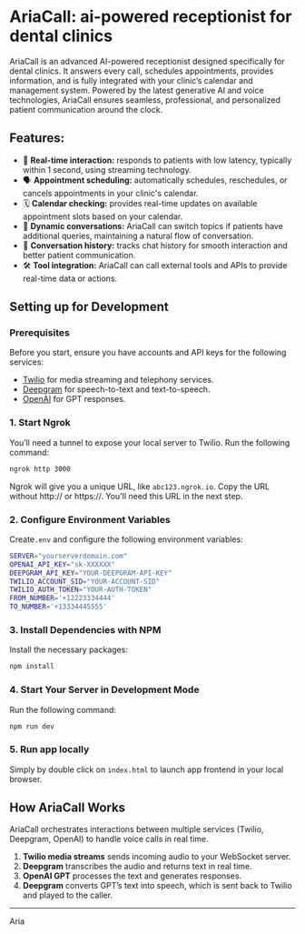 # AriaCall: ai-powered receptionist for dental clinics

AriaCall is an advanced AI-powered receptionist designed specifically for dental clinics. It answers every call, schedules appointments, provides information, and is fully integrated with your clinic’s calendar and management system. Powered by the latest generative AI and voice technologies, AriaCall ensures seamless, professional, and personalized patient communication around the clock.

## Features:
- 🏁 **Real-time interaction:** responds to patients with low latency, typically within 1 second, using streaming technology.
- 🗣️ **Appointment scheduling:** automatically schedules, reschedules, or cancels appointments in your clinic's calendar.
- 🗓️ **Calendar checking:** provides real-time updates on available appointment slots based on your calendar.
- 💬 **Dynamic conversations:** AriaCall can switch topics if patients have additional queries, maintaining a natural flow of conversation.
- 📔 **Conversation history:** tracks chat history for smooth interaction and better patient communication.
- 🛠️ **Tool integration:** AriaCall can call external tools and APIs to provide real-time data or actions.

## Setting up for Development

### Prerequisites
Before you start, ensure you have accounts and API keys for the following services:
- [Twilio](https://twilio.com) for media streaming and telephony services.
- [Deepgram](https://deepgram.com) for speech-to-text and text-to-speech.
- [OpenAI](https://platform.openai.com) for GPT responses.

### 1. Start Ngrok
You’ll need a tunnel to expose your local server to Twilio. Run the following command:

```bash
ngrok http 3000
```

Ngrok will give you a unique URL, like `abc123.ngrok.io`. Copy the URL without http:// or https://. You'll need this URL in the next step.

### 2. Configure Environment Variables
Create`.env` and configure the following environment variables:

```bash
SERVER="yourserverdomain.com"
OPENAI_API_KEY="sk-XXXXXX"
DEEPGRAM_API_KEY="YOUR-DEEPGRAM-API-KEY"
TWILIO_ACCOUNT_SID="YOUR-ACCOUNT-SID"
TWILIO_AUTH_TOKEN="YOUR-AUTH-TOKEN"
FROM_NUMBER='+12223334444'
TO_NUMBER='+13334445555'
```

### 3. Install Dependencies with NPM
Install the necessary packages:

```bash
npm install
```

### 4. Start Your Server in Development Mode
Run the following command:

```bash
npm run dev
```

### 5. Run app locally

Simply by double click on `index.html` to launch app frontend in your local browser.

## How AriaCall Works
AriaCall orchestrates interactions between multiple services (Twilio, Deepgram, OpenAI) to handle voice calls in real time. 

1. **Twilio media streams** sends incoming audio to your WebSocket server.
2. **Deepgram** transcribes the audio and returns text in real time.
3. **OpenAI GPT** processes the text and generates responses.
4. **Deepgram** converts GPT’s text into speech, which is sent back to Twilio and played to the caller.

___
Aria
